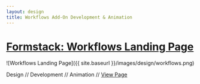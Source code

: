 ```yaml
---
layout: design
title: Workflows Add-On Development & Animation
---
```


# [Formstack: Workflows Landing Page](https://www.formstack.com/add-ons/workflows)

![Workflows Landing Page]({{ site.baseurl }}/images/design/workflows.png)

Design // Development // Animation // [View Page](https://www.formstack.com/add-ons/workflows)

